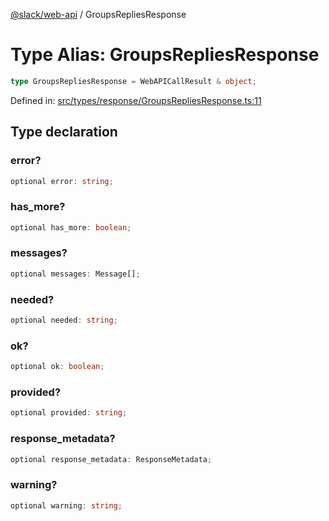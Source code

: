 [@slack/web-api](../index.md) / GroupsRepliesResponse

# Type Alias: GroupsRepliesResponse

```ts
type GroupsRepliesResponse = WebAPICallResult & object;
```

Defined in: [src/types/response/GroupsRepliesResponse.ts:11](https://github.com/slackapi/node-slack-sdk/blob/main/packages/web-api/src/types/response/GroupsRepliesResponse.ts#L11)

## Type declaration

### error?

```ts
optional error: string;
```

### has\_more?

```ts
optional has_more: boolean;
```

### messages?

```ts
optional messages: Message[];
```

### needed?

```ts
optional needed: string;
```

### ok?

```ts
optional ok: boolean;
```

### provided?

```ts
optional provided: string;
```

### response\_metadata?

```ts
optional response_metadata: ResponseMetadata;
```

### warning?

```ts
optional warning: string;
```
